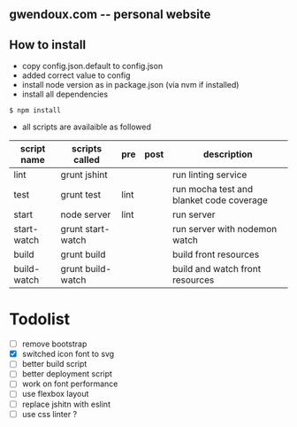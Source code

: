 gwendoux.com -- personal website
--------------------------------

## How to install

   * copy config.json.default to config.json
   * added correct value to config
   * install node version as in package.json (via nvm if installed)
   * install all dependencies

    $ npm install

   * all scripts are availaible as followed

| script name | scripts called | pre | post | description |
|-------------|----------------|-----|------|-------------|
| lint        | grunt jshint   |     |      | run linting service |
| test        | grunt test     | lint |     | run mocha test and blanket code coverage |
| start       | node server    | lint |     | run server |
| start-watch | grunt start-watch |  |  | run server with nodemon watch |
| build       | grunt build |  |  | build front resources |
| build-watch | grunt build-watch |  |   | build and watch front resources |


# Todolist

* [ ] remove bootstrap
* [X] switched icon font to svg
* [ ] better build script
* [ ] better deployment script
* [ ] work on font performance
* [ ] use flexbox layout
* [ ] replace jshitn with eslint
* [ ] use css linter ?
